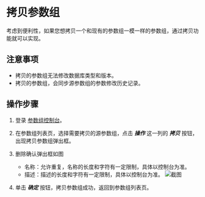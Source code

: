 # 拷贝参数组
考虑到便利性，如果您想拷贝一个和现有的参数组一模一样的参数组，通过拷贝功能就可以实现。

## 注意事项
* 拷贝的参数组无法修改数据库类型和版本。
* 拷贝的参数组，会同步源参数组的参数修改历史记录。

## 操作步骤
1. 登录 [参数组控制台](https://rds-console.jdcloud.com/paramgroup/list)。
2. 在参数组列表页，选择需要拷贝的源参数组，点击 ***操作*** 这一列的 ***拷贝*** 按钮，出现拷贝参数组弹出框。
3. 删除确认弹出框如图
    * 名称：允许重复，名称的长度和字符有一定限制，具体以控制台为准。 
    * 描述：描述的长度和字符有一定限制，具体以控制台为准。 
    ![截图](https://img1.jcloudcs.com/cms/604bf122-ce51-44f0-9835-c0a7fbf3428220180815094448.png)

4. 单击 ***确定*** 按钮，拷贝参数组成功，返回到参数组列表页。
